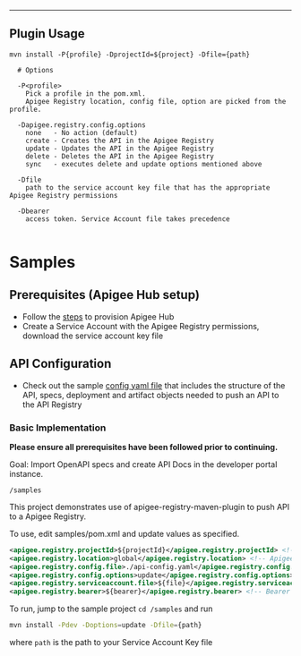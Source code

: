------------
Plugin Usage
------------
```
mvn install -P{profile} -DprojectId=${project} -Dfile={path}

  # Options

  -P<profile>
    Pick a profile in the pom.xml.
    Apigee Registry location, config file, option are picked from the profile.

  -Dapigee.registry.config.options
    none   - No action (default)
    create - Creates the API in the Apigee Registry
    update - Updates the API in the Apigee Registry
    delete - Deletes the API in the Apigee Registry
    sync   - executes delete and update options mentioned above
    
  -Dfile
  	path to the service account key file that has the appropriate Apigee Registry permissions
  
  -Dbearer
  	access token. Service Account file takes precedence
    
```


# Samples

## Prerequisites (Apigee Hub setup)
- Follow the [steps](https://cloud.google.com/apigee/docs/api-hub/get-started-api-hub) to provision Apigee Hub
- Create a Service Account with the Apigee Registry permissions, download the service account key file

## API Configuration

- Check out the sample [config yaml file](./api-config.yaml) that includes the structure of the API, specs, deployment and artifact objects needed to push an API to the API Registry


### Basic Implementation

**Please ensure all prerequisites have been followed prior to continuing.**

Goal: Import OpenAPI specs and create API Docs in the developer portal instance.

```
/samples
```

This project demonstrates use of apigee-registry-maven-plugin to push API to a Apigee Registry. 

To use, edit samples/pom.xml and update values as specified.

```xml
<apigee.registry.projectId>${projectId}</apigee.registry.projectId> <!-- GCP Project ID where Apigee Registry is provisioned -->
<apigee.registry.location>global</apigee.registry.location> <!-- Apigee Registry location. Default is global -->
<apigee.registry.config.file>./api-config.yaml</apigee.registry.config.file> <!-- Path to the API configuration yaml-->
<apigee.registry.config.options>update</apigee.registry.config.options> <!-- Options like none, create, update, delete, sync. Default is none-->
<apigee.registry.serviceaccount.file>${file}</apigee.registry.serviceaccount.file> <!-- Service Account File. Use this or "apigee.registry.bearer". Service Account takes precedence -->
<apigee.registry.bearer>${bearer}</apigee.registry.bearer> <!-- Bearer Token. Use this or  "apigee.registry.serviceaccount.file" -->
```

To run, jump to the sample project `cd /samples` and run 

```bash
mvn install -Pdev -Doptions=update -Dfile={path}
```
where `path` is the path to your Service Account Key file
